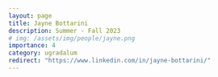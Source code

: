 ```yaml
---
layout: page
title: Jayne Bottarini
description: Summer - Fall 2023
# img: /assets/img/people/jayne.png
importance: 4
category: ugradalum
redirect: "https://www.linkedin.com/in/jayne-bottarini/"
---
```

